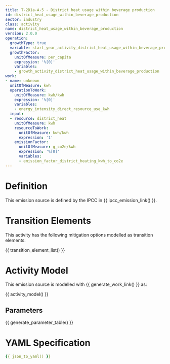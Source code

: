 ```yaml
---
title: T-2D1a-A-5 - District heat usage within beverage production
id: district_heat_usage_within_beverage_production
sector: industry
class: activity
name: district_heat_usage_within_beverage_production
version: 2.0.0
operation:
  growthType: true
  variable: start_year_activity_district_heat_usage_within_beverage_production
  growthFactor:
    unitOfMeasure: per_capita
    expression: '%[0]'
    variables:
    - growth_activity_district_heat_usage_within_beverage_production
work:
- name: unknown
  unitOfMeasure: kwh
  operationToWork:
    unitOfMeasure: kwh/kwh
    expression: '%[0]'
    variables:
    - energy_intensity_direct_resource_use_kwh
  input:
  - resource: district_heat
    unitOfMeasure: kwh
    resourceToWork:
      unitOfMeasure: kwh/kwh
      expression: '1'
    emissionFactor:
      unitOfMeasure: g_co2e/kwh
      expression: '%[0]'
      variables:
      - emission_factor_district_heating_kwh_to_co2e
---
```



# Definition
This emission source is defined by the IPCC in {{ ipcc_emission_link() }}.

# Transition Elements

This activity has the following mitigation options modelled as transition elements:

{{ transition_element_list() }}

# Activity Model
This emission source is modelled with {{ generate_work_link() }} as:

{{ activity_model() }}

## Parameters

{{ generate_parameter_table() }}

# YAML Specification

```yaml
{{ json_to_yaml() }}
```

